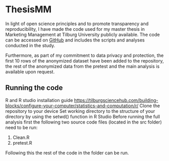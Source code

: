 # ThesisMM

In light of open science principles and to promote transparency and reproducibility, I have made the code used for my master thesis in Marketing Management at Tilburg University publicly available. The code can be accessed on [GitHub](https://github.com/NielsRahder/ThesisMM) and includes the scripts and analyses conducted in the study.

Furthermore, as part of my commitment to data privacy and protection, the first 10 rows of the anonymized dataset have been added to the repository, the rest of the anonymized data from the pretest and the main analysis is available upon request.  

## Running the code

R and R studio installation guide https://tilburgsciencehub.com/building-blocks/configure-your-computer/statistics-and-computation/r/
Clone the repository to your device
Set working directory to the structure of your directory by using the setwd() function in R Studio
Before running the full analysis first the following two source code files (located in the src folder) need to be run: 

1. Clean.R 
2. pretest.R

Following this the rest of the code in the folder can be run. 



